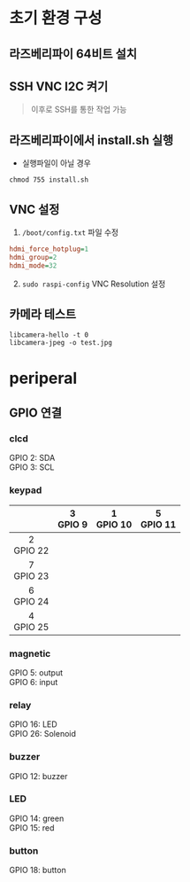 # 초기 환경 구성

## 라즈베리파이 64비트 설치

## SSH VNC I2C 켜기

> 이후로 SSH를 통한 작업 가능

## 라즈베리파이에서 install.sh 실행

- 실행파일이 아닐 경우

``` shell
chmod 755 install.sh
```

## VNC 설정

1. `/boot/config.txt` 파일 수정

``` ini
hdmi_force_hotplug=1
hdmi_group=2
hdmi_mode=32
```

2. `sudo raspi-config` VNC Resolution 설정

## 카메라 테스트

``` shell
libcamera-hello -t 0
libcamera-jpeg -o test.jpg
```


# periperal

## GPIO 연결


### clcd

GPIO 2: SDA  
GPIO 3: SCL

### keypad

||3<br>GPIO 9|1<br>GPIO 10|5<br>GPIO 11|
|:---:|:---:|:---:|:---:|
|2<br>GPIO 22||||
|7<br>GPIO 23||||
|6<br>GPIO 24||||
|4<br>GPIO 25||||

### magnetic

GPIO 5: output  
GPIO 6: input

### relay

GPIO 16:  LED  
GPIO 26:  Solenoid

### buzzer

GPIO 12: buzzer

### LED

GPIO 14: green  
GPIO 15: red

### button

GPIO 18: button